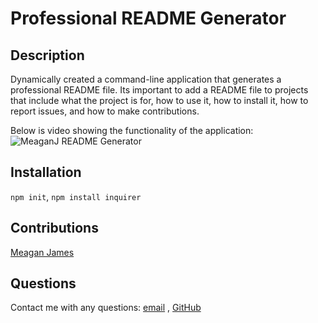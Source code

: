 # Professional README Generator 

## Description
Dynamically created a command-line application that generates a professional README file. Its important to add a README file to projects that include what the project is for, how to use it, how to install it, how to report issues, and how to make contributions. 

Below is video showing the functionality of the application:
![MeaganJ README Generator](https://drive.google.com/file/d/15w_AnVwjL33ja_6WEAncD3CEhhOqBctW/view)

## Installation
`npm init`, `npm install inquirer`

## Contributions
[Meagan James](https://github.com/merikettapearl212)

## Questions 
Contact me with any questions: [email](mailto:merikettapearl212@gmail.com) , [GitHub](https://github.com/merikettapearl212)